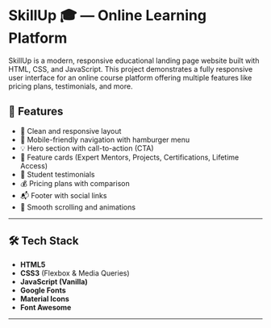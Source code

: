 # SkillUp 🎓 — Online Learning Platform

SkillUp is a modern, responsive educational landing page website built with HTML, CSS, and JavaScript. This project demonstrates a fully responsive user interface for an online course platform offering multiple features like pricing plans, testimonials, and more.

## 📌 Features

- 🎯 Clean and responsive layout
- 📱 Mobile-friendly navigation with hamburger menu
- 💡 Hero section with call-to-action (CTA)
- 🧠 Feature cards (Expert Mentors, Projects, Certifications, Lifetime Access)
- 👥 Student testimonials
- 💰 Pricing plans with comparison
- 📬 Footer with social links
- 🔄 Smooth scrolling and animations

---

## 🛠️ Tech Stack

- **HTML5**
- **CSS3** (Flexbox & Media Queries)
- **JavaScript (Vanilla)**
- **Google Fonts**
- **Material Icons**
- **Font Awesome**

---


